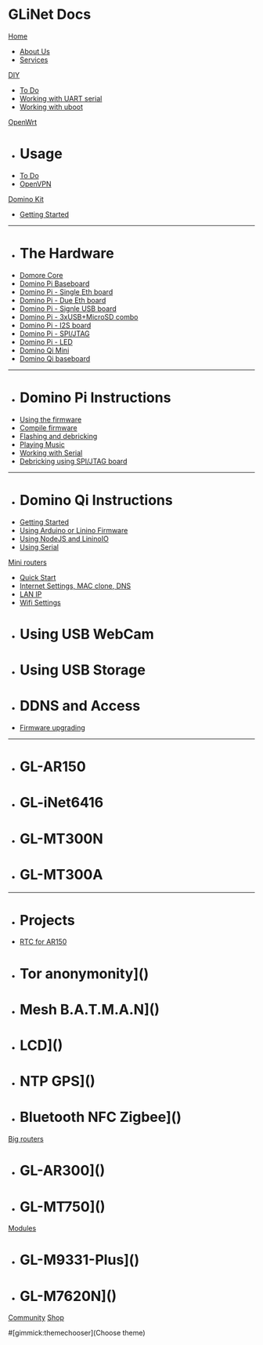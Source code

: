 # GLiNet Docs

[Home]()

  * [About Us](about.md)
  * [Services](service.md)

[DIY]()

  * [To Do](diy/index.md)
  * [Working with UART serial](diy/serial.md)
  * [Working with uboot](diy/uboot.md)

[OpenWrt]()

  * # Usage
  * [To Do](openwrt/index.md)
  * [OpenVPN](openwrt/openvpn.md)

[Domino Kit]()
  
  * [Getting Started](domino/index.md)
  - - - - 
  * # The Hardware
  * [Domore Core](domino/hardware/core.md)
  * [Domino Pi Baseboard](domino/pi/pi.md)
  * [Domino Pi - Single Eth board](domino/pi/single_eth.md)
  * [Domino Pi - Due Eth board](domino/pi/dual_eth.md)
  * [Domino Pi - Signle USB board](domino/pi/single_usb.md)
  * [Domino Pi - 3xUSB+MicroSD combo](domino/pi/usb_combo.md)
  * [Domino Pi - I2S board](domino/pi/i2s.md)
  * [Domino Pi - SPI/JTAG](domino/pi/spi_jtag.md)
  * [Domino Pi - LED](domino/pi/led.md)
  * [Domino Qi Mini](domino/qi/mini.md)
  * [Domino Qi baseboard](domino/qi/base.md)
  - - - -
  * # Domino Pi Instructions
  * [Using the firmware](domino/pi/using.md)
  * [Compile firmware](domino/pi/compile.md)
  * [Flashing and debricking](domino/pi/flashing.md)
  * [Playing Music](domino/pi/audio.md)
  * [Working with Serial](domino/pi/serial.md)
  * [Debricking using SPI/JTAG board](domino/pi/spi.md)
  - - - - 
  * # Domino Qi Instructions
  * [Getting Started](domino/qi/index.md)
  * [Using Arduino or Linino Firmware](domino/qi/arduino-yun.md)
  * [Using NodeJS and LininoIO](domino/qi/nodejs.md)
  * [Using Serial](domino/qi/serial.md)

[Mini routers]()

  * [Quick Start](mini/index.md)
  * [Internet Settings, MAC clone, DNS](mini/internet.md)
  * [LAN IP](mini/lan.md)
  * [Wifi Settings](mini/wifi.md)
  * # Using USB WebCam
  * # Using USB Storage
  * # DDNS and Access
  * [Firmware upgrading](mini/firmware.md)
  - - - -
  * # GL-AR150
  * # GL-iNet6416
  * # GL-MT300N
  * # GL-MT300A
  - - - - 
  * # Projects
  * [RTC for AR150](mini/ar150rtc.md)
  * # Tor anonymonity]()
  * # Mesh B.A.T.M.A.N]()
  * # LCD]()
  * # NTP GPS]()
  * # Bluetooth NFC Zigbee]()

[Big routers]()

  * # GL-AR300]()
  * # GL-MT750]()

[Modules]()

  * # GL-M9331-Plus]()
  * # GL-M7620N]()

[Community](http://www.gl-inet.com/forums/)
[Shop](http://www.gl-inet.com/shop/)

#[gimmick:themechooser](Choose theme)
